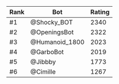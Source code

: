 Rank|Bot|Rating
---|---|---
#1|@Shocky_BOT|2340
#2|@OpeningsBot|2322
#3|@Humanoid_1800|2023
#4|@GarboBot|2019
#5|@Jibbby|1773
#6|@Cimille|1267
